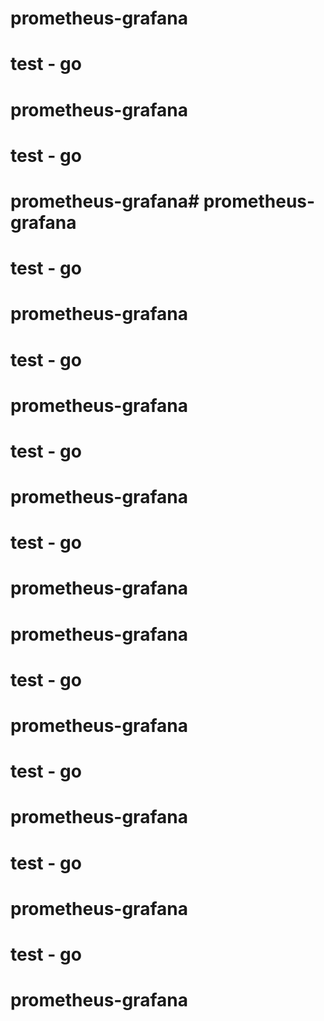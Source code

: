 # prometheus-grafana
# test - go 
# prometheus-grafana
# test - go 
# prometheus-grafana# prometheus-grafana
# test - go 
# prometheus-grafana
# test - go 
# prometheus-grafana

# test - go 
# prometheus-grafana

# test - go 
# prometheus-grafana
# prometheus-grafana
# test - go 
# prometheus-grafana

# test - go 
# prometheus-grafana

# test - go 
# prometheus-grafana

# test - go 
# prometheus-grafana
